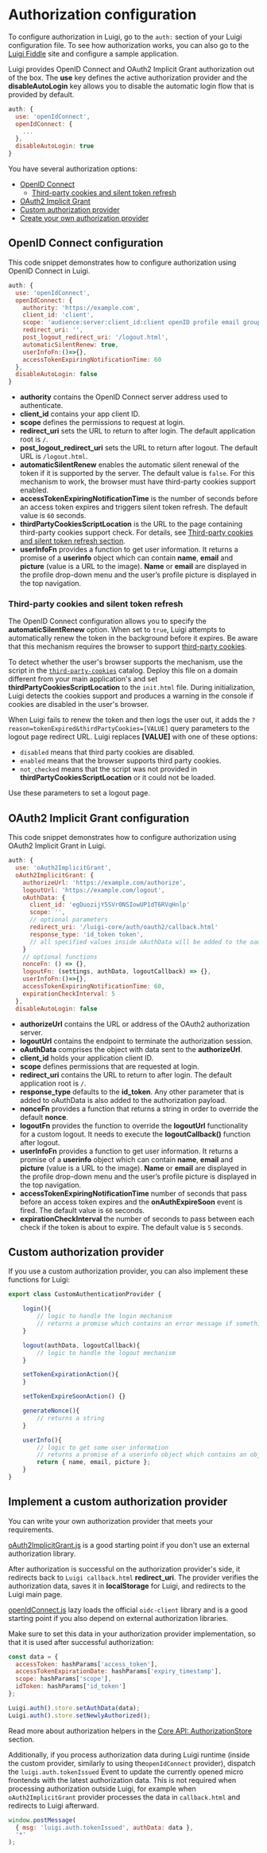 <!-- meta
{
  "node": {
    "label": "Authorization",
    "category": {
      "label": "Luigi Core"
    },
    "metaData": {
      "categoryPosition": 2,
      "position": 4
    }
  }
}
meta -->

# Authorization configuration

To configure authorization in Luigi, go to the `auth:` section of your Luigi configuration file. To see how authorization works, you can also go to the [Luigi Fiddle](https://fiddle.luigi-project.io) site and configure a sample application.

Luigi provides OpenID Connect and OAuth2 Implicit Grant authorization out of the box. The **use** key defines the active authorization provider and the **disableAutoLogin** key allows you to disable the automatic login flow that is provided by default.

```javascript
auth: {
  use: 'openIdConnect',
  openIdConnect: {
    ...
  },
  disableAutoLogin: true
}
```

You have several authorization options:
* [OpenID Connect](#openid-connect-configuration)
  * [Third-party cookies and silent token refresh](#third-party-cookies-and-silent-token-refresh)
* [OAuth2 Implicit Grant](#oauth2-implicit-grant-configuration)
* [Custom authorization provider](#custom-authorization-provider)
* [Create your own authorization provider](#implement-a-custom-authorization-provider)

## OpenID Connect configuration

This code snippet demonstrates how to configure authorization using OpenID Connect in Luigi.

```javascript
auth: {
  use: 'openIdConnect',
  openIdConnect: {
    authority: 'https://example.com',
    client_id: 'client',
    scope: 'audience:server:client_id:client openID profile email groups',
    redirect_uri: '',
    post_logout_redirect_uri: '/logout.html',
    automaticSilentRenew: true,
    userInfoFn:()=>{},
    accessTokenExpiringNotificationTime: 60
  },
  disableAutoLogin: false
}
```

- **authority** contains the OpenID Connect server address used to authenticate.
- **client_id** contains your app client ID.
- **scope** defines the permissions to request at login.
- **redirect_uri** sets the URL to return to after login. The default application root is `/`.
- **post_logout_redirect_uri** sets the URL to return after logout. The default URL is `/logout.html`.
- **automaticSilentRenew** enables the automatic silent renewal of the token if it is supported by the server. The default value is `false`. For this mechanism to work, the browser must have third-party cookies support enabled.
- **accessTokenExpiringNotificationTime** is the number of seconds before an access token expires and triggers silent token refresh. The default value is `60` seconds.
- **thirdPartyCookiesScriptLocation** is the URL to the page containing third-party cookies support check. For details, see [Third-party cookies and silent token refresh section](#Third-party-cookies-and-silent-token-refresh).
- **userInfoFn** provides a function to get user information. It returns a promise of a **userinfo** object which can contain **name**, **email** and **picture** (value is a URL to the image). **Name** or **email** are displayed in the profile drop-down menu and the user’s profile picture is displayed in the top navigation.

### Third-party cookies and silent token refresh

The OpenID Connect configuration allows you to specify the **automaticSilentRenew** option. When set to `true`, Luigi attempts to automatically renew the token in the background before it expires. Be aware that this mechanism requires the browser to support [third-party cookies](https://developer.mozilla.org/en-US/docs/Web/HTTP/Cookies#Third-party_cookies).

To detect whether the user's browser supports the mechanism, use the script in the [`third-party-cookies`](https://github.com/SAP/luigi/tree/master/core/third-party-cookies) catalog. Deploy this file on a domain different from your main application's and set **thirdPartyCookiesScriptLocation** to the `init.html` file. During initialization, Luigi detects the cookies support and produces a warning in the console if cookies are disabled in the user's browser.

When Luigi fails to renew the token and then logs the user out, it adds the `?reason=tokenExpired&thirdPartyCookies=[VALUE]` query parameters to the logout page redirect URL. Luigi replaces **[VALUE]**  with one of these options:
- `disabled` means that third party cookies are disabled.
- `enabled` means that the browser supports third party cookies.
- `not_checked` means that the script was not provided in **thirdPartyCookiesScriptLocation** or it could not be loaded.

Use these parameters to set a logout page.

## OAuth2 Implicit Grant configuration

This code snippet demonstrates how to configure authorization using OAuth2 Implicit Grant in Luigi.

```javascript
auth: {
  use: 'oAuth2ImplicitGrant',
  oAuth2ImplicitGrant: {
    authorizeUrl: 'https://example.com/authorize',
    logoutUrl: 'https://example.com/logout',
    oAuthData: {
      client_id: 'egDuozijY5SVr0NSIowUP1dT6RVqHnlp'
      scope: '',
      // optional parameters
      redirect_uri: '/luigi-core/auth/oauth2/callback.html'
      response_type: 'id_token token',
      // all specified values inside oAuthData will be added to the oauth call, i.e display="popup",
    }
    // optional functions
    nonceFn: () => {},
    logoutFn: (settings, authData, logoutCallback) => {},
    userInfoFn:()=>{},
    accessTokenExpiringNotificationTime: 60,
    expirationCheckInterval: 5
  },
  disableAutoLogin: false
```

- **authorizeUrl** contains the URL or address of the OAuth2 authorization server.
- **logoutUrl** contains the endpoint to terminate the authorization session.
- **oAuthData** comprises the object with data sent to the **authorizeUrl**.
- **client_id** holds your application client ID.
- **scope** defines permissions that are requested at login.
- **redirect_uri** contains the URL to return to after login. The default application root is `/`.
- **response_type** defaults to the **id_token**. Any other parameter that is added to oAuthData is also added to the authorization payload.
- **nonceFn** provides a function that returns a string in order to override the default **nonce**.
- **logoutFn** provides the function to override the **logoutUrl** functionality for a custom logout. It needs to execute the **logoutCallback()** function after logout.
- **userInfoFn** provides a function to get user information. It returns a promise of a **userinfo** object which can contain **name**, **email** and **picture** (value is a URL to the image). **Name** or **email** are displayed in the profile drop-down menu and the user’s profile picture is displayed in the top navigation.
- **accessTokenExpiringNotificationTime** number of seconds that pass before an access token expires and the **onAuthExpireSoon** event is fired. The default value is `60` seconds.
- **expirationCheckInterval** the number of seconds to pass between each check if the token is about to expire. The default value is `5` seconds.


## Custom authorization provider

If you use a custom authorization provider, you can also implement these functions for Luigi:

```javascript
export class CustomAuthenticationProvider {

    login(){
        // logic to handle the login mechanism
        // returns a promise which contains an error message if something went wrong
    }

    logout(authData, logoutCallback){
        // logic to handle the logout mechanism
    }

    setTokenExpirationAction(){
    }

    setTokenExpireSoonAction() {}

    generateNonce(){
        // returns a string
    }

    userInfo(){
        // logic to get some user information
        // returns a promise of a userinfo object which contains an object with `name`, `email` and `picture` properties to display in the profile dropdown menu
        return { name, email, picture };
    }
}
```

## Implement a custom authorization provider

You can write your own authorization provider that meets your requirements.

[oAuth2ImplicitGrant.js](../core/src/providers/auth/oAuth2ImplicitGrant.js) is a good starting point if you don't use an external authorization library.

After authorization is successful on the authorization provider's side, it redirects back to `Luigi callback.html` **redirect_uri**. The provider verifies the authorization data, saves it in  **localStorage** for Luigi, and redirects to the Luigi main page.

[openIdConnect.js](../core/src/providers/auth/openIdConnect.js) lazy loads the official `oidc-client` library and is a good starting point if you also depend on external authorization libraries.

Make sure to set this data in your authorization provider implementation, so that it is used after successful authorization:

```javascript
const data = {
  accessToken: hashParams['access_token'],
  accessTokenExpirationDate: hashParams['expiry_timestamp'],
  scope: hashParams['scope'],
  idToken: hashParams['id_token']
};

Luigi.auth().store.setAuthData(data);
Luigi.auth().store.setNewlyAuthorized();
```

Read more about authorization helpers in the [Core API: AuthorizationStore](luigi-core-api.md#AuthorizationStore) section.

Additionally, if you process authorization data during Luigi runtime (inside the custom provider, similarly to using the`openIdConnect` provider), dispatch the `luigi.auth.tokenIssued` Event to update the currently opened micro frontends with the latest authorization data. This is not required when processing authorization outside Luigi, for example when `oAuth2ImplicitGrant` provider processes the data in `callback.html` and redirects to Luigi afterward.

```javascript
window.postMessage(
  { msg: 'luigi.auth.tokenIssued', authData: data },
  '*'
);
```
